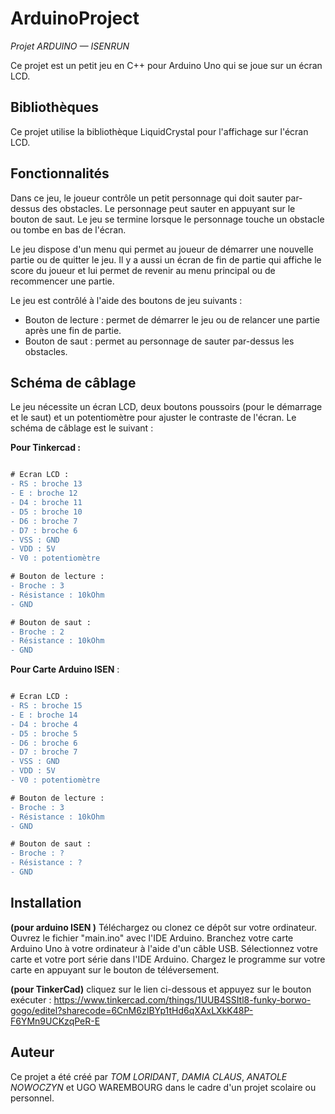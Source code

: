 # ArduinoProject
*Projet ARDUINO — ISENRUN*

Ce projet est un petit jeu en C++ pour Arduino Uno qui se joue sur un écran LCD.

## Bibliothèques

Ce projet utilise la bibliothèque LiquidCrystal pour l'affichage sur l'écran LCD.

## Fonctionnalités
Dans ce jeu, le joueur contrôle un petit personnage qui doit sauter par-dessus des obstacles. Le personnage peut sauter en appuyant sur le bouton de saut. Le jeu se termine lorsque le personnage touche un obstacle ou tombe en bas de l'écran.

Le jeu dispose d'un menu qui permet au joueur de démarrer une nouvelle partie ou de quitter le jeu. 
Il y a aussi un écran de fin de partie qui affiche le score du joueur et lui permet de revenir au menu principal ou de recommencer une partie.

Le jeu est contrôlé à l'aide des boutons de jeu suivants :

* Bouton de lecture : permet de démarrer le jeu ou de relancer une partie après une fin de partie.
* Bouton de saut : permet au personnage de sauter par-dessus les obstacles.

## Schéma de câblage
Le jeu nécessite un écran LCD, deux boutons poussoirs (pour le démarrage et le saut) et un potentiomètre pour ajuster le contraste de l'écran. Le schéma de câblage est le suivant :
 
**Pour Tinkercad :**
``` diff

# Ecran LCD :
- RS : broche 13
- E : broche 12
- D4 : broche 11
- D5 : broche 10
- D6 : broche 7
- D7 : broche 6
- VSS : GND
- VDD : 5V
- V0 : potentiomètre

# Bouton de lecture :
- Broche : 3
- Résistance : 10kOhm
- GND

# Bouton de saut :
- Broche : 2
- Résistance : 10kOhm
- GND
```
**Pour Carte Arduino ISEN** :

``` diff

# Ecran LCD :
- RS : broche 15
- E : broche 14
- D4 : broche 4
- D5 : broche 5
- D6 : broche 6
- D7 : broche 7
- VSS : GND
- VDD : 5V
- V0 : potentiomètre

# Bouton de lecture :
- Broche : 3
- Résistance : 10kOhm
- GND

# Bouton de saut :
- Broche : ?
- Résistance : ?
- GND

```

## Installation 
**(pour arduino ISEN )**
Téléchargez ou clonez ce dépôt sur votre ordinateur.
Ouvrez le fichier "main.ino" avec l'IDE Arduino.
Branchez votre carte Arduino Uno à votre ordinateur à l'aide d'un câble USB.
Sélectionnez votre carte et votre port série dans l'IDE Arduino.
Chargez le programme sur votre carte en appuyant sur le bouton de téléversement.

**(pour TinkerCad)**
cliquez sur le lien ci-dessous et appuyez sur le bouton exécuter :
https://www.tinkercad.com/things/1UUB4SSItl8-funky-borwo-gogo/editel?sharecode=6CnM6zIBYp1tHd6qXAxLXkK48P-F6YMn9UCKzqPeR-E

## Auteur
Ce projet a été créé par *TOM LORIDANT*, *DAMIA CLAUS*, *ANATOLE NOWOCZYN* et UGO WAREMBOURG dans le cadre d'un projet scolaire ou personnel.
